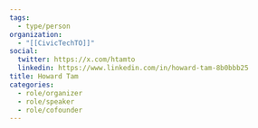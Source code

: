 ```yaml
---
tags:
  - type/person
organization:
  - "[[CivicTechTO]]"
social:
  twitter: https://x.com/htamto
  linkedin: https://www.linkedin.com/in/howard-tam-8b0bbb25
title: Howard Tam
categories:
  - role/organizer
  - role/speaker
  - role/cofounder
---
```


